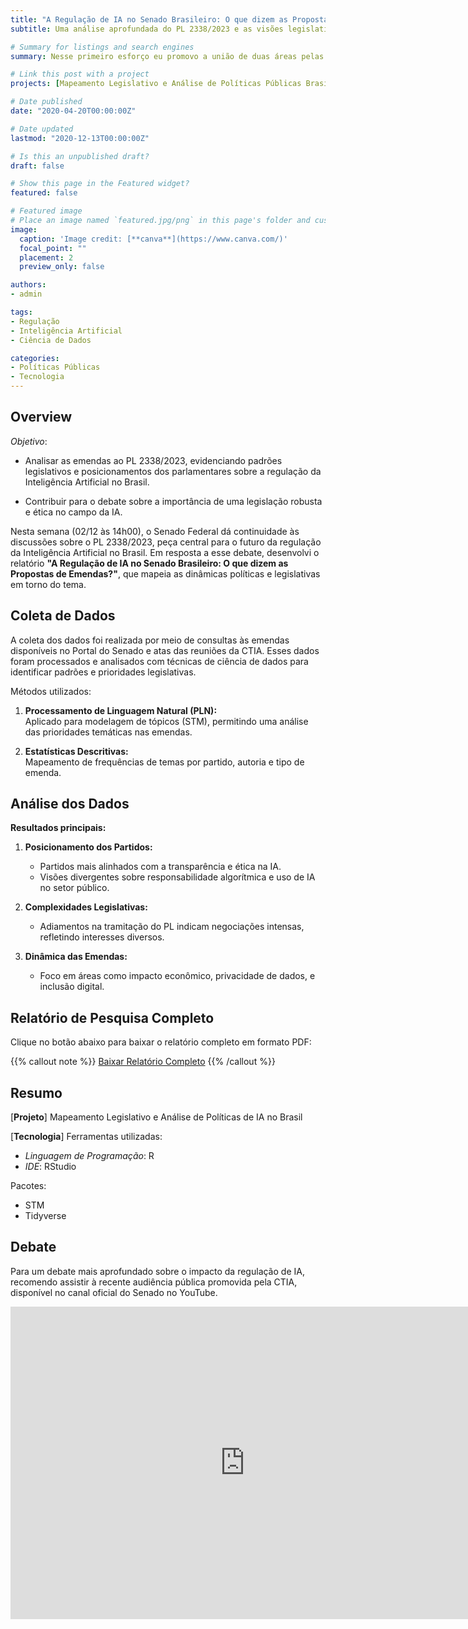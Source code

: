 ```yaml
---
title: "A Regulação de IA no Senado Brasileiro: O que dizem as Propostas de Emendas?"
subtitle: Uma análise aprofundada do PL 2338/2023 e as visões legislativas sobre a Inteligência Artificial

# Summary for listings and search engines
summary: Nesse primeiro esforço eu promovo a união de duas áreas pelas quais me dedico que são a Análise da Política Externa Brasileira e Ciência de Redes.

# Link this post with a project
projects: [Mapeamento Legislativo e Análise de Políticas Públicas Brasil]

# Date published
date: "2020-04-20T00:00:00Z"

# Date updated
lastmod: "2020-12-13T00:00:00Z"

# Is this an unpublished draft?
draft: false

# Show this page in the Featured widget?
featured: false

# Featured image
# Place an image named `featured.jpg/png` in this page's folder and customize its options here.
image:
  caption: 'Image credit: [**canva**](https://www.canva.com/)'
  focal_point: ""
  placement: 2
  preview_only: false

authors:
- admin

tags:
- Regulação
- Inteligência Artificial
- Ciência de Dados

categories:
- Políticas Públicas
- Tecnologia
---
```


## Overview

*Objetivo*:  

- Analisar as emendas ao PL 2338/2023, evidenciando padrões legislativos e posicionamentos dos parlamentares sobre a regulação da Inteligência Artificial no Brasil.  

- Contribuir para o debate sobre a importância de uma legislação robusta e ética no campo da IA.  

Nesta semana (02/12 às 14h00), o Senado Federal dá continuidade às discussões sobre o PL 2338/2023, peça central para o futuro da regulação da Inteligência Artificial no Brasil. Em resposta a esse debate, desenvolvi o relatório **"A Regulação de IA no Senado Brasileiro: O que dizem as Propostas de Emendas?"**, que mapeia as dinâmicas políticas e legislativas em torno do tema.

## Coleta de Dados

A coleta dos dados foi realizada por meio de consultas às emendas disponíveis no Portal do Senado e atas das reuniões da CTIA. Esses dados foram processados e analisados com técnicas de ciência de dados para identificar padrões e prioridades legislativas.

Métodos utilizados:  
1. **Processamento de Linguagem Natural (PLN):**  
   Aplicado para modelagem de tópicos (STM), permitindo uma análise das prioridades temáticas nas emendas.  

2. **Estatísticas Descritivas:**  
   Mapeamento de frequências de temas por partido, autoria e tipo de emenda.  

## Análise dos Dados

**Resultados principais:**  
1. **Posicionamento dos Partidos:**  
   - Partidos mais alinhados com a transparência e ética na IA.  
   - Visões divergentes sobre responsabilidade algorítmica e uso de IA no setor público.  

2. **Complexidades Legislativas:**  
   - Adiamentos na tramitação do PL indicam negociações intensas, refletindo interesses diversos.  

3. **Dinâmica das Emendas:**  
   - Foco em áreas como impacto econômico, privacidade de dados, e inclusão digital.

## Relatório de Pesquisa Completo

Clique no botão abaixo para baixar o relatório completo em formato PDF:

{{% callout note %}}
[Baixar Relatório Completo](/files/001_relatorio_IA_senado.pdf)
{{% /callout %}}

## Resumo  

[__Projeto__] Mapeamento Legislativo e Análise de Políticas de IA no Brasil

[__Tecnologia__] Ferramentas utilizadas:  
- *Linguagem de Programação*: R  
- *IDE*: RStudio  

Pacotes:  
- STM  
- Tidyverse

## Debate 

Para um debate mais aprofundado sobre o impacto da regulação de IA, recomendo assistir à recente audiência pública promovida pela CTIA, disponível no canal oficial do Senado no YouTube.

<iframe width="750" height="500" src="https://www.youtube.com/watch?v=pmbGTeYtF00" frameborder="0" allow="accelerometer; autoplay; clipboard-write; encrypted-media; gyroscope; picture-in-picture" allowfullscreen></iframe>
